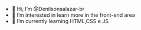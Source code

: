 - 👋 Hi, I’m @Denilsonsalazar-br
- 👀 I’m interested in  learn more in the front-end area
- 🌱 I’m currently learning HTML,CSS e JS


<!---
Denilson-Salazar/Denilson-Salazar is a ✨ special ✨ repository because its `README.md` (this file) appears on your GitHub profile.
You can click the Preview link to take a look at your changes.
--->
